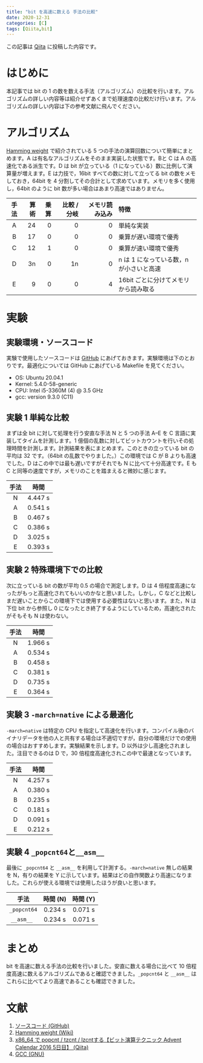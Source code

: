 ```yaml
---
title: "bit を高速に数える 手法の比較"
date: 2020-12-31
categories: [C]
tags: [Qiita,bit]
---
```


この記事は [Qiita](https://qiita.com/Daiji256/items/c4f83c4f3a73a3fb7e0c) に投稿した内容です。

# はじめに

本記事では bit の 1 の数を数える手法（アルゴリズム）の比較を行います。アルゴリズムの詳しい内容等は紹介せずあくまで処理速度の比較だけ行います。アルゴリズムの詳しい内容は下の参考文献に飛んでください。

# アルゴリズム

[Hamming weight](https://en.wikipedia.org/wiki/Hamming_weight) で紹介されている 5 つの手法の演算回数について簡単にまとめます。A は有名なアルゴリズムをそのまま実装した状態です。Bと C は A の高速化である派生です。D は bit が立っている（1 になっている）数に比例して演算量が増えます。E は力技で，16bit すべての数に対して立ってる bit の数をメモしておき，64bit を 4 分割してその合計として求めています。メモリを多く使用し，64bit のように bit 数が多い場合はあまり高速ではありません。

|手法|算術|乗算|比較 / 分岐|メモリ読み込み|特徴                                   |
|:--:|---:|---:|----------:|-------------:|:--------------------------------------|
|A   |  24|   0|          0|             0|単純な実装                             |
|B   |  17|   0|          0|             0|乗算が遅い環境で優秀                   |
|C   |  12|   1|          0|             0|乗算が速い環境で優秀                   |
|D   |  3n|   0|         1n|             0|n は 1 になっている数，n が小さいと高速|
|E   |   9|   0|          0|             4|16bit ごとに分けてメモリから読み取る   |

# 実験

## 実験環境・ソースコード

実験で使用したソースコードは [GitHub](https://github.com/Daiji256/Hamming-weight) にあげておきます。実験環境は下のとおりです。最適化については GitHub にあげている Makefile を見てください。

- OS: Ubuntu 20.04.1
- Kernel: 5.4.0-58-generic
- CPU: Intel i5-3360M (4) @ 3.5 GHz
- gcc: version 9.3.0 (C11)

## 実験 1 単純な比較

まずは全 bit に対して処理を行う安直な手法 N と 5 つの手法 A–E を C 言語に実装してタイムを計測します。1 億個の乱数に対してビットカウントを行いその処理時間を計測します。計測結果を表にまとめます。このときの立っている bit の平均は 32 です。（64bit の乱数でやりました。）この環境では C が B よりも高速でした。D はこの中では最も遅いですがそれでも N に比べて十分高速です。E も C と同等の速度ですが，メモリのことを踏まえると微妙に感じます。

|手法|時間   |
|:--:|:-----:|
|N   |4.447 s|
|A   |0.541 s|
|B   |0.467 s|
|C   |0.386 s|
|D   |3.025 s|
|E   |0.393 s|

## 実験 2 特殊環境下での比較

次に立っている bit の数が平均 0.5 の場合で測定します。D は 4 倍程度高速になったがもっと高速化されてもいいのかなと思いました。しかし，C などと比較しまだ遅いことからこの環境下では使用する必要性はないと思います。また，N は下位 bit から参照し 0 になったとき終了するようにしているため，高速化されたがそもそも N は使わない。

|手法|時間   |
|:--:|:-----:|
|N   |1.966 s|
|A   |0.534 s|
|B   |0.458 s|
|C   |0.381 s|
|D   |0.735 s|
|E   |0.364 s|

## 実験 3 `-march=native` による最適化

`-march=native` は特定の CPU を指定して高速化を行います。コンパイル後のバイナリデータを他の人と共有する場合は不適切ですが，自分の環境だけでの使用の場合はおすすめします。実験結果を示します。D 以外は少し高速化されました。注目できるのは D で，30 倍程度高速化されこの中で最速となっています。

|手法|時間   |
|:--:|:-----:|
|N   |4.257 s|
|A   |0.380 s|
|B   |0.235 s|
|C   |0.181 s|
|D   |0.091 s|
|E   |0.212 s|

## 実験 4 `_popcnt64`と`__asm__`

最後に `_popcnt64` と `__asm__` を利用して計測する。`-march=native` 無しの結果を N，有りの結果を Y に示しています。結果はどの自作関数より高速になりました。これらが使える環境では使用したほうが良いと思います。

|手法       |時間 (N)|時間 (Y)|
|:---------:|:------:|:------:|
|`_popcnt64`| 0.234 s| 0.071 s|
|`__asm__ ` | 0.234 s| 0.071 s|

# まとめ

bit を高速に数える手法の比較を行いました。安直に数える場合に比べて 10 倍程度高速に数えるアルゴリズムであると確認できました。`_popcnt64` と `__asm__` はこれらに比べてより高速であることも確認できました。

# 文献

1. [ソースコード (GitHub)](https://github.com/Daiji256/Hamming-weight)
1. [Hamming weight (Wiki)](https://en.wikipedia.org/wiki/Hamming_weight)
1. [x86_64 で popcnt / tzcnt / lzcntする【ビット演算テクニック Advent Calendar 2016 5日目】 (Qiita)](https://qiita.com/ocxtal/items/01c46b15cb1f2e656887)
1. [GCC (GNU)](https://gcc.gnu.org/onlinedocs/gcc/x86-Options.html)
